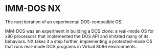 # IMM-DOS NX
The next iteration of an experimental DOS-compatible OS.

IMM-DOS was an experiment in building a DOS clone: a real-mode OS for x86 processors that implemented the DOS API and imitated many of its behaviors. NX takes it a step further, implementing a protected-mode OS that runs real-mode DOS programs in Virtual 8086 environments.

